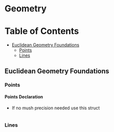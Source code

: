 # Geometry

Table of Contents
================= 

* [Euclidean Geometry Foundations](#euclidean-geometry-foundations)
   - [Points](#points)
   - [Lines](#lines)
   
## Euclidean Geometry Foundations
### Points
#### Points Declaration
- If no mush precision needed use this struct
```cpp
```
### Lines
